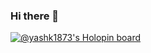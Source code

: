 ### Hi there 👋

<!--
**yashk1873/yashk1873** is a ✨ _special_ ✨ repository because its `README.md` (this file) appears on your GitHub profile.

Here are some ideas to get you started:

- 🔭 I’m currently working on ...
- 🌱 I’m currently learning ...
- 👯 I’m looking to collaborate on ...
- 🤔 I’m looking for help with ...
- 💬 Ask me about ...
- 📫 How to reach me: ...
- 😄 Pronouns: ...
- ⚡ Fun fact: ...
-->
[![@yashk1873's Holopin board](https://holopin.io/api/user/board?user=yashk1873)](https://holopin.io/@yashk1873)
